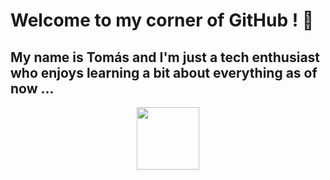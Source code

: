 <h1>
 Welcome to my corner of GitHub !   🚀
</h1>
<h2>
  My name is Tomás and I'm just a tech enthusiast who enjoys learning a bit about everything as of now ... 
</h2>

<div id="header" align="center">
  <img src="https://imgur.com/zscF3LM" width="100"/>
</div>
<!--
**Falconz0012/Falconz0012** is a ✨ _special_ ✨ repository because its `README.md` (this file) appears on your GitHub profile.

Here are some ideas to get you started:

- 🔭 I’m currently working on ...
- 🌱 I’m currently learning ...
- 👯 I’m looking to collaborate on ...
- 🤔 I’m looking for help with ...
- 💬 Ask me about ...
- 📫 How to reach me: ...
- 😄 Pronouns: ...
- ⚡ Fun fact: ...
-->
